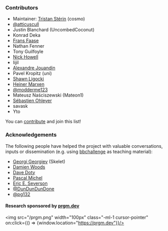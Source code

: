 <div class="dark w-full ">
<div class="prose prose-invert text-white -mt-4  xl:justify-start lg:ml-[170px] ml-0 sm:ml-4 font-sans prose-base sm:prose-lg w-full">
<div class="leading-normal ">
<div>

### Contributors

- Maintainer: [Tristan Stérin](https://dna.hamilton.ie/tsterin) (cosmo)
- [@atticuscull](https://github.com/atticuscull)
- Justin Blanchard (UncombedCoconut)
- Konrad Deka
- [Frans Faase](http://www.iwriteiam.nl/)
- Nathan Fenner
- Tony Guilfoyle
- [Nick Howell](https://github.com/nhowell)
- Iijil
- [Alexandre Jouandin](https://prgm.dev/alexandre)
- Pavel Kropitz (uni)
- [Shawn Ligocki](https://www.sligocki.com/)
- [Heiner Marxen](http://turbotm.de/~heiner/)
- [@modderme123](https://github.com/modderme123)
- Mateusz Naściszewski (Mateon1)
- [Sébastien Ohleyer](https://prgm.dev/sebastien)
- savask
- Yto

You can <a href="/contribute" rel="external">contribute</a> and join this list!

### Acknowledgements

The following people have helped the project with valuable conversations, inputs or dissemination (e.g. using [bbchallenge](https://bbchallenge.org) as teaching material):

- [Georgi Georgiev](https://skelet.ludost.net/) (Skelet)
- [Damien Woods](https://dna.hamilton.ie/woods)
- [Dave Doty](https://web.cs.ucdavis.edu/~doty/)
- [Pascal Michel](https://webusers.imj-prg.fr/~pascal.michel/index.html)
- [Eric E. Severson](https://eric-severson.netlify.app/)
- [@DunDunDunDone](https://github.com/DunDunDunDone)
- [@pg132](https://github.com/pg132)

#### Research sponsored by [prgm.dev](https://prgm.dev)
<!-- using a link messes with my layout so I use on:click -->
<img src="/prgm.png" width="100px" class="-ml-1 cursor-pointer" on:click={() => {window.location="https://prgm.dev"}}/>

</div>
</div>
</div>
</div>